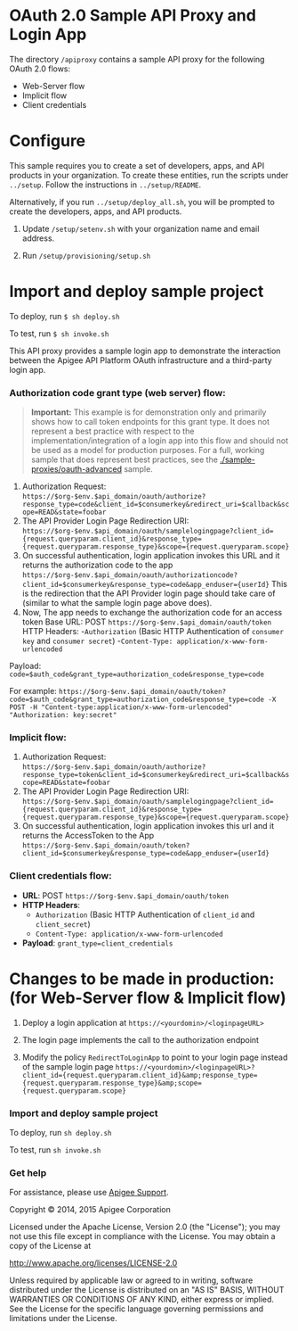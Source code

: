 # OAuth 2.0 Sample API Proxy and Login App

The directory `/apiproxy` contains a sample API proxy for the following OAuth 2.0 flows:

* Web-Server flow
* Implicit flow
* Client credentials

# Configure 

This sample requires you to create a set of developers, apps, and API products in your organization. To create these entities, run the scripts under `../setup`. Follow the instructions in `../setup/README`. 

Alternatively, if you run `../setup/deploy_all.sh`, you will be prompted to create the developers, apps, and API products. 

1. Update `/setup/setenv.sh` with your organization name and email address.

2. Run `/setup/provisioning/setup.sh`

# Import and deploy sample project

To deploy, run `$ sh deploy.sh`

To test, run `$ sh invoke.sh`

This API proxy provides a sample login app to demonstrate the interaction between the Apigee API Platform OAuth infrastructure and a third-party login app. 

### Authorization code grant type (web server) flow:

>**Important:** This example is for demonstration only and primarily shows how to call token endpoints for this grant type. It does not represent a best practice with respect to the implementation/integration of a login app into this flow and should not be used as a model for production purposes. For a full, working sample that does represent best practices, see the [./sample-proxies/oauth-advanced](https://github.com/apigee/api-platform-samples/tree/master/sample-proxies/oauth-advanced) sample. 

1. Authorization Request:	
`https://$org-$env.$api_domain/oauth/authorize?response_type=code&client_id=$consumerkey&redirect_uri=$callback&scope=READ&state=foobar`
2. The API Provider Login Page Redirection URI:
`https://$org-$env.$api_domain/oauth/samplelogingpage?client_id={request.queryparam.client_id}&response_type={request.queryparam.response_type}&scope={request.queryparam.scope}`
3. On successful authentication, login application invokes this URL and it returns the authorization code to the app
`https://$org-$env.$api_domain/oauth/authorizationcode?client_id=$consumerkey&response_type=code&app_enduser={userId}`
This is the redirection that the API Provider login page should take care of (similar to what the sample login page above does).
4. Now, The app needs to exchange the authorization code for an access token
Base URL: POST `https://$org-$env.$api_domain/oauth/token`
HTTP Headers:
-`Authorization` (Basic HTTP Authentication of `consumer key` and `consumer secret`)
-`Content-Type: application/x-www-form-urlencoded`

Payload: `code=$auth_code&grant_type=authorization_code&response_type=code`

For example:
`https://$org-$env.$api_domain/oauth/token?code=$auth_code&grant_type=authorization_code&response_type=code
-X POST -H "Content-type:application/x-www-form-urlencoded" "Authorization: key:secret"`

### Implicit flow:

1. Authorization Request:
`https://$org-$env.$api_domain/oauth/authorize?response_type=token&client_id=$consumerkey&redirect_uri=$callback&scope=READ&state=foobar`
2. The API Provider Login Page Redirection URI:
`https://$org-$env.$api_domain/oauth/samplelogingpage?client_id={request.queryparam.client_id}&response_type={request.queryparam.response_type}&scope={request.queryparam.scope}`
3. On successful authentication, login application invokes this url and it returns the AccessToken to the App
`https://$org-$env.$api_domain/oauth/token?client_id=$consumerkey&response_type=code&app_enduser={userId}`

### Client credentials flow:

* **URL**: POST `https://$org-$env.$api_domain/oauth/token`
* **HTTP Headers**:
    * `Authorization` (Basic HTTP Authentication of `client_id` and `client_secret`)
    * `Content-Type: application/x-www-form-urlencoded`
* **Payload**: `grant_type=client_credentials`


# Changes to be made in production: (for Web-Server flow & Implicit flow) 

1. Deploy a login application at `https://<yourdomin>/<loginpageURL>`

2. The login page implements the call to the authorization endpoint

3. Modify the policy `RedirectToLoginApp` to point to your login page instead of the sample login page
`https://<yourdomin>/<loginpageURL>?client_id={request.queryparam.client_id}&amp;response_type={request.queryparam.response_type}&amp;scope={request.queryparam.scope}`

### Import and deploy sample project

To deploy, run `sh deploy.sh`

To test, run `sh invoke.sh`

### Get help

For assistance, please use [Apigee Support](https://community.apigee.com/content/apigee-customer-support).

Copyright © 2014, 2015 Apigee Corporation

Licensed under the Apache License, Version 2.0 (the "License"); you may not use
this file except in compliance with the License. You may obtain a copy
of the License at

http://www.apache.org/licenses/LICENSE-2.0

Unless required by applicable law or agreed to in writing, software
distributed under the License is distributed on an "AS IS" BASIS,
WITHOUT WARRANTIES OR CONDITIONS OF ANY KIND, either express or implied.
See the License for the specific language governing permissions and
limitations under the License.

